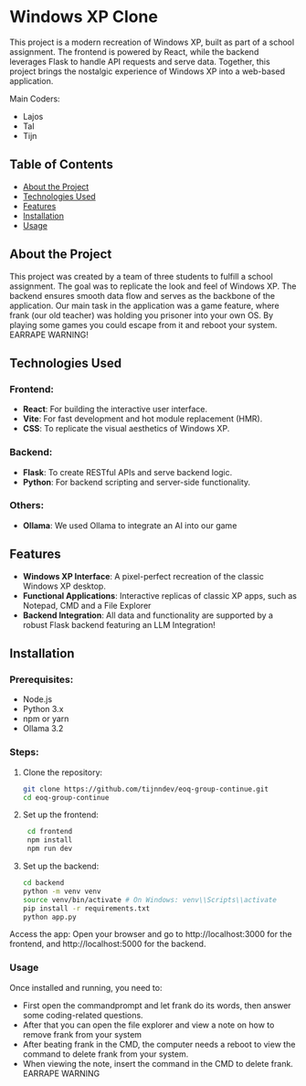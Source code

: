 # Windows XP Clone

This project is a modern recreation of Windows XP, built as part of a school assignment. The frontend is powered by React, while the backend leverages Flask to handle API requests and serve data. Together, this project brings the nostalgic experience of Windows XP into a web-based application.

Main Coders:
- Lajos
- Tal
- Tijn

## Table of Contents
- [About the Project](#about-the-project)
- [Technologies Used](#technologies-used)
- [Features](#features)
- [Installation](#installation)
- [Usage](#usage)

## About the Project
This project was created by a team of three students to fulfill a school assignment. The goal was to replicate the look and feel of Windows XP. The backend ensures smooth data flow and serves as the backbone of the application. Our main task in the application was a game feature, where frank (our old teacher) was holding you prisoner into your own OS. By playing some games you could escape from it and reboot your system. EARRAPE WARNING!

## Technologies Used
### Frontend:
- **React**: For building the interactive user interface.
- **Vite**: For fast development and hot module replacement (HMR).
- **CSS**: To replicate the visual aesthetics of Windows XP.

### Backend:
- **Flask**: To create RESTful APIs and serve backend logic.
- **Python**: For backend scripting and server-side functionality.

### Others:
- **Ollama**: We used Ollama to integrate an AI into our game 

## Features
- **Windows XP Interface**: A pixel-perfect recreation of the classic Windows XP desktop.
- **Functional Applications**: Interactive replicas of classic XP apps, such as Notepad, CMD and a File Explorer
- **Backend Integration**: All data and functionality are supported by a robust Flask backend featuring an LLM Integration!

## Installation
### Prerequisites:
- Node.js
- Python 3.x
- npm or yarn
- Ollama 3.2

### Steps:
1. Clone the repository:
   ```bash
   git clone https://github.com/tijnndev/eoq-group-continue.git
   cd eoq-group-continue
   ```

2. Set up the frontend:
   ```bash
    cd frontend
    npm install
    npm run dev
    ```

3. Set up the backend:
    ```bash
    cd backend
    python -m venv venv
    source venv/bin/activate # On Windows: venv\\Scripts\\activate
    pip install -r requirements.txt
    python app.py
    ```
    
Access the app: Open your browser and go to http://localhost:3000 for the frontend, and http://localhost:5000 for the backend.

### Usage
Once installed and running, you need to:
- First open the commandprompt and let frank do its words, then answer some coding-related questions.
- After that you can open the file explorer and view a note on how to remove frank from your system
- After beating frank in the CMD, the computer needs a reboot to view the command to delete frank from your system.
- When viewing the note, insert the command in the CMD to delete frank. EARRAPE WARNING
